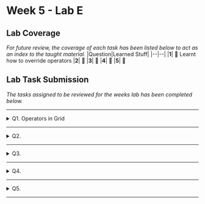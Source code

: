 # Week 5 - Lab E

## Lab Coverage
*For future review, the coverage of each task has been listed below to act as an index to the taught material.*
|Question|Learned Stuff|
|--|--|
|**1**| 🤔 Learnt how to override operators
|**2**| 🤔 
|**3**| 🤔 
|**4**| 🤔 
|**5**| 🤔 

## Lab Task Submission
*The tasks assigned to be reviewed for the weeks lab has been completed below.*

----

<details> <!-- Question 1 -->
  <summary> Q1. Operators in Grid </summary>

## Question:
Extend your code from Q2 and Q3 in Lab D.

Add the following functionality to your program:

 - The ability to write the Grid to an ostream using the auxiliary operator<<
 - The ability to read in the values from an istream into the Grid using the auxiliary operator>>

**[LAB BOOK - Copy your code for these functions into your lab book]**
## Solution:
```c++
// Overload the stream insertion operator (<<) to write the grid to an ostream
ostream& operator<<(ostream& os, const Grid& grid) {
    for (int i = 0; i < grid._size; i++) {
        for (int j = 0; j < grid._size; j++) {
            os << grid.grid[i][j] << " ";
        }
        os << endl;
    }
    return os;
}

// Overload the stream extraction operator (>>) to read the grid from an istream
istream& operator>>(istream& is, Grid& grid) {
    for (int i = 0; i < grid._size; i++) {
        for (int j = 0; j < grid._size; j++) {
            if (!(is >> ws >> grid.grid[i][j])) {
                cerr << "Error: Failed to read integer from stream.\n";
                return is;
            }
        }
    }
    return is;
}
```
</details>

----

<details> <!-- Question 2 -->
  <summary> Q2. </summary>

## Question:

## Solution:
```c++
```
## Test data:
n/a
## Sample output:
n/a
## Reflection:

</details>

----

<details> <!-- Question 3 -->
  <summary> Q3. </summary>

## Question:

## Solution:
```c++
```
## Test data:
n/a
## Sample output:
n/a
## Reflection:

</details>

----

<details> <!-- Question 4 -->
  <summary> Q4. </summary>

## Question:

## Solution:
```c++
```
## Test data:
n/a
## Sample output:
n/a
## Reflection:

</details>

----

<details> <!-- Question 5 -->
  <summary> Q5. </summary>

## Question:

## Solution:
```c++
```
## Test data:
n/a
## Sample output:
n/a
## Reflection:

</details>

----
